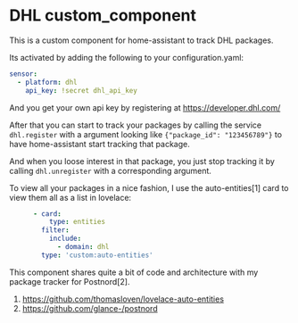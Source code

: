 DHL custom_component
=========================

This is a custom component for home-assistant to track DHL packages.

Its activated by adding the following to your configuration.yaml:
```yaml
sensor:
  - platform: dhl
    api_key: !secret dhl_api_key
```
And you get your own api key by registering at https://developer.dhl.com/


After that you can start to track your packages by calling the service
`dhl.register`  with a argument looking like
`{"package_id": "123456789"}` to have home-assistant start tracking
that package.

And when you loose interest in that package, you just stop tracking it by
calling `dhl.unregister` with a corresponding argument.


To view all your packages in a nice fashion, I use the auto-entities[1]
card to view them all as a list in lovelace:
```yaml
      - card:
          type: entities
        filter:
          include:
            - domain: dhl
        type: 'custom:auto-entities'
```

This component shares quite a bit of code and architecture
with my package tracker for Postnord[2].


1. https://github.com/thomasloven/lovelace-auto-entities
2. https://github.com/glance-/postnord
